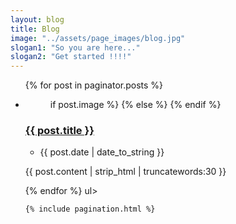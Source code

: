 ```yaml
---
layout: blog
title: Blog
image: "../assets/page_images/blog.jpg"
slogan1: "So you are here..."
slogan2: "Get started !!!!"
---
```



<div class="main">
		<ul class="blog-list">
{% for post in paginator.posts %}
<li>
	<figure class="" >
	 if post.image %}
	<a href="{{ post.url }}" title="" style="background-image: url({{ post.image }})"></a>
	{% else %}
	<a href="{{ post.url }}" title="" style="background-image: url({{ site.baseurl }}assets/post_images/{{post.post_for}}.png)"></a>
	{% endif %}
	</figure>
<div class="blog-content">            
<h3><a href="{{ post.url }}">{{ post.title }}</a></h3>            
<ul>
<li>
<time>
<span class="posted-on">
<time>
<time class="entry-date published">{{ post.date | date_to_string }}</time>
</time>
</span>
</time>
</li>
</ul>
<p>{{ post.content | strip_html | truncatewords:30 }}</p>
</div>
</li>
{% endfor %}	
ul>

	{% include pagination.html %}

</div>
